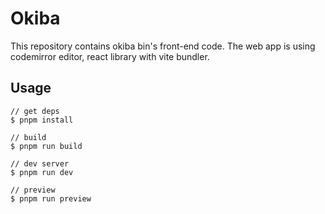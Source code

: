 # Okiba

This repository contains okiba bin's front-end code. The web app is using codemirror editor, react library with vite bundler.

## Usage

```shell
// get deps
$ pnpm install

// build
$ pnpm run build

// dev server
$ pnpm run dev

// preview
$ pnpm run preview
```
